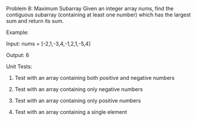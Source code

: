 Problem 8: Maximum Subarray
Given an integer array nums, find the contiguous subarray (containing at least one number) which has the largest sum and return its sum.


Example:

Input: nums = [-2,1,-3,4,-1,2,1,-5,4]

Output: 6


Unit Tests:

1. Test with an array containing both positive and negative numbers

2. Test with an array containing only negative numbers

3. Test with an array containing only positive numbers

4. Test with an array containing a single element